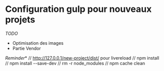 # Configuration gulp pour nouveaux projets

*TODO*
- Optimisation des images
- Partie Vendor

*Reminder**
// http://127.0.0.1/new-project/dist/ pour livereload
// npm install
// npm install --save-dev
// rm -r node_modules
// npm cache clean
